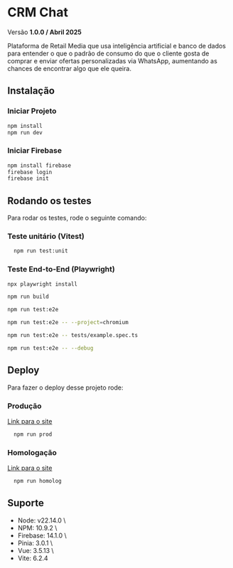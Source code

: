 
# CRM Chat

Versão **1.0.0 / Abril 2025**

Plataforma de Retail Media que usa inteligência artificial e banco de dados para entender o que o padrão de consumo do que o cliente gosta de comprar e enviar ofertas personalizadas via WhatsApp, aumentando as chances de encontrar algo que ele queira.

## Instalação

### Iniciar Projeto
```bash
npm install
npm run dev
```
### Iniciar Firebase
```bash
npm install firebase
firebase login
firebase init
```
## Rodando os testes

Para rodar os testes, rode o seguinte comando:

### Teste unitário (Vitest)

```bash
  npm run test:unit
```
### Teste End-to-End (Playwright)

```bash
npx playwright install

npm run build

npm run test:e2e

npm run test:e2e -- --project=chromium

npm run test:e2e -- tests/example.spec.ts

npm run test:e2e -- --debug
```

## Deploy

Para fazer o deploy desse projeto rode:

### Produção
[Link para o site](https://crm-chat-prod.web.app/)

```bash
  npm run prod
```
### Homologação
[Link para o site](https://crm-chat-homolog.web.app/)

```bash
  npm run homolog
```
## Suporte

- Node: v22.14.0 \
- NPM: 10.9.2 \
- Firebase: 14.1.0 \
- Pinia: 3.0.1 \
- Vue: 3.5.13 \
- Vite: 6.2.4
